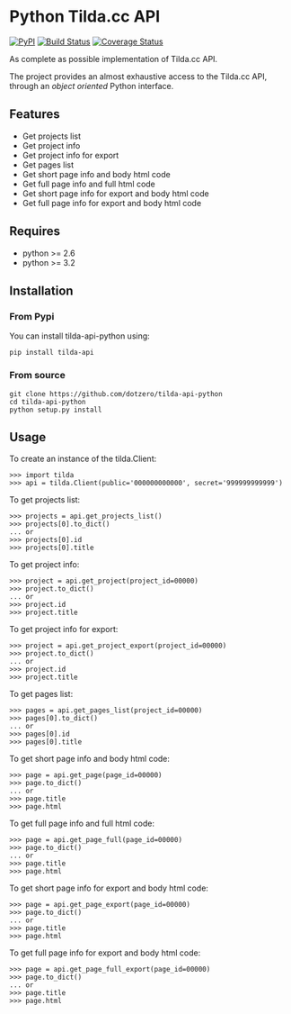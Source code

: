# Python Tilda.cc API

[![PyPI](https://img.shields.io/pypi/v/tilda-api.svg)](https://pypi.python.org/pypi/tilda-api)
[![Build Status](https://travis-ci.org/dotzero/tilda-api-python.svg?branch=master)](https://travis-ci.org/dotzero/tilda-api-python)
[![Coverage Status](https://coveralls.io/repos/github/dotzero/tilda-api-python/badge.svg?branch=master)](https://coveralls.io/github/dotzero/tilda-api-python?branch=master)

As complete as possible implementation of Tilda.cc API.

The project provides an almost exhaustive access to the Tilda.cc API, through an *object oriented* Python interface.

## Features

* Get projects list
* Get project info
* Get project info for export
* Get pages list
* Get short page info and body html code
* Get full page info and full html code
* Get short page info for export and body html code
* Get full page info for export and body html code

## Requires

* python >= 2.6
* python >= 3.2

## Installation

### From Pypi

You can install tilda-api-python using:

    pip install tilda-api

### From source

    git clone https://github.com/dotzero/tilda-api-python
    cd tilda-api-python
    python setup.py install

## Usage

To create an instance of the tilda.Client:

    >>> import tilda
    >>> api = tilda.Client(public='000000000000', secret='999999999999')

To get projects list:

    >>> projects = api.get_projects_list()
    >>> projects[0].to_dict()
    ... or
    >>> projects[0].id
    >>> projects[0].title

To get project info:

    >>> project = api.get_project(project_id=00000)
    >>> project.to_dict()
    ... or
    >>> project.id
    >>> project.title

To get project info for export:

    >>> project = api.get_project_export(project_id=00000)
    >>> project.to_dict()
    ... or
    >>> project.id
    >>> project.title

To get pages list:

    >>> pages = api.get_pages_list(project_id=00000)
    >>> pages[0].to_dict()
    ... or
    >>> pages[0].id
    >>> pages[0].title

To get short page info and body html code:

    >>> page = api.get_page(page_id=00000)
    >>> page.to_dict()
    ... or
    >>> page.title
    >>> page.html

To get full page info and full html code:

    >>> page = api.get_page_full(page_id=00000)
    >>> page.to_dict()
    ... or
    >>> page.title
    >>> page.html

To get short page info for export and body html code:

    >>> page = api.get_page_export(page_id=00000)
    >>> page.to_dict()
    ... or
    >>> page.title
    >>> page.html

To get full page info for export and body html code:

    >>> page = api.get_page_full_export(page_id=00000)
    >>> page.to_dict()
    ... or
    >>> page.title
    >>> page.html

